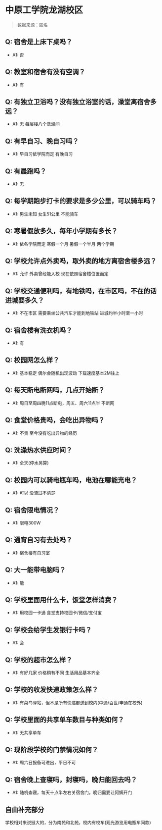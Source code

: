 # 中原工学院龙湖校区

> 数据来源：匿名

## Q: 宿舍是上床下桌吗？

- A1: 否

## Q: 教室和宿舍有没有空调？

- A1: 有

## Q: 有独立卫浴吗？没有独立浴室的话，澡堂离宿舍多远？

- A1: 无 每层楼八个洗澡间

## Q: 有早自习、晚自习吗？

- A1: 早自习依学院而定 有晚自习

## Q: 有晨跑吗？

- A1: 无

## Q: 每学期跑步打卡的要求是多少公里，可以骑车吗？

- A1: 男生未知 女生51公里 不能骑车

## Q: 寒暑假放多久，每年小学期有多长？

- A1: 依各学院而定 寒假一个月 暑假一个半月 两个学期

## Q: 学校允许点外卖吗，取外卖的地方离宿舍楼多远？

- A1: 允许 外卖曾经能入校 现在依照宿舍楼位置而定

## Q: 学校交通便利吗，有地铁吗，在市区吗，不在的话进城要多久？

- A1: 不在市区 需要乘坐公共汽车才能到地铁站 进城约半小时至一小时

## Q: 宿舍楼有洗衣机吗？

- A1: 有

## Q: 校园网怎么样？

- A1: 基本稳定 偶尔会随机出现波动 下载速度基本2M往上

## Q: 每天断电断网吗，几点开始断？

- A1: 周日至周四晚11点断电，周五、周六11点半 不断网

## Q: 食堂价格贵吗，会吃出异物吗？

- A1: 不贵 至今没有吃出异物的经历

## Q: 洗澡热水供应时间？

- A1: 全天(停水另算)

## Q: 校园内可以骑电瓶车吗，电池在哪能充电？

- A1: 可以 没骑过不清楚

## Q: 宿舍限电情况？

- A1: 限电300W

## Q: 通宵自习有去处吗？

- A1: 宿舍楼有自习室

## Q: 大一能带电脑吗？

- A1: 能

## Q: 学校里面用什么卡，饭堂怎样消费？

- A1: 用校园一卡通 食堂支持校园卡/微信/支付宝

## Q: 学校会给学生发银行卡吗？

- A1: 会

## Q: 学校的超市怎么样？

- A1: 有好几家 价格稍有不同 生活用品基本齐全

## Q: 学校的收发快递政策怎么样？

- A1: 有菜鸟驿站，但不是所有快递都送到校内(中通/百世/申通在校外)

## Q: 学校里面的共享单车数目与种类如何？

- A1: 无共享单车

## Q: 现阶段学校的门禁情况如何？

- A1: 周六日报备可进出，平日不可

## Q: 宿舍晚上查寝吗，封寝吗，晚归能回去吗？

- A1: 随机查寝，每天十点半左右关宿舍门，晚归需要让阿姨开门

## 自由补充部分

学校相对来说挺大的，分为南苑和北苑，校内有校车(观光游览用电瓶车同款)